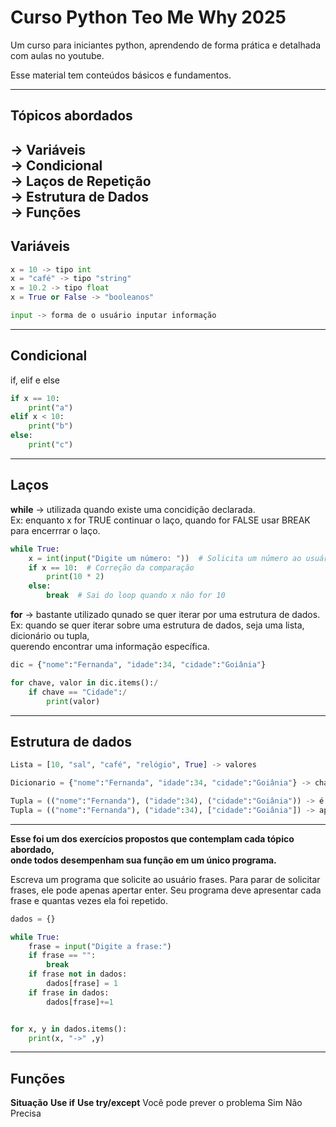 # Curso Python Teo Me Why 2025

Um curso para iniciantes python, 
aprendendo de forma prática e detalhada
com aulas no youtube.

Esse material tem conteúdos básicos e fundamentos.

-----------------------------------------------------------------

## Tópicos abordados 

-> **Variáveis**\
-> **Condicional**\
-> **Laços de Repetição**\
-> **Estrutura de Dados**\
-> **Funções**
-----------------------------------------------------------------

## Variáveis

```python
x = 10 -> tipo int
x = "café" -> tipo "string"
x = 10.2 -> tipo float
x = True or False -> "booleanos"

input -> forma de o usuário inputar informação
```
------------------------------------------------------------------

## Condicional

if, elif e else

```python
if x == 10:
    print("a")
elif x < 10:
    print("b")
else:
    print("c")
```

------------------------------------------------------------------

## Laços 

**while** -> utilizada quando existe uma concidição declarada.\
Ex: enquanto x for TRUE continuar o laço, quando for FALSE usar BREAK\
para encerrrar o laço.

```python
while True:
    x = int(input("Digite um número: "))  # Solicita um número ao usuário
    if x == 10:  # Correção da comparação
        print(10 * 2)
    else:
        break  # Sai do loop quando x não for 10
```


**for** -> bastante utilizado qunado se quer iterar por uma estrutura de dados.\
Ex: quando se quer iterar sobre uma estrutura de dados, seja uma lista, dicionário ou tupla,\
querendo encontrar uma informação específica.

```python
dic = {"nome":"Fernanda", "idade":34, "cidade":"Goiânia"}

for chave, valor in dic.items():/
    if chave == "Cidade":/
        print(valor)
```
-------------------------------------------------------------------

## Estrutura de dados

```python
Lista = [10, "sal", "café", "relógio", True] -> valores

Dicionario = {"nome":"Fernanda", "idade":34, "cidade":"Goiânia"} -> chave:valor

Tupla = (("nome":"Fernanda"), ("idade":34), ("cidade":"Goiânia")) -> é imutável
Tupla = (("nome":"Fernanda"), ("idade":34), ["cidade":"Goiânia"]) -> apenas a lista é mutável
```

-------------------------------------------------------------------
**Esse foi um dos exercícios propostos que contemplam cada tópico abordado,\
onde todos desempenham sua função em um único programa.**

Escreva um programa que solicite ao usuário frases.
Para parar de solicitar frases, ele pode apenas apertar enter.
Seu programa deve apresentar cada frase e quantas vezes ela foi repetido.

```python
dados = {}

while True:
    frase = input("Digite a frase:")
    if frase == "":
        break
    if frase not in dados:
        dados[frase] = 1
    if frase in dados:
        dados[frase]+=1


for x, y in dados.items():
    print(x, "->" ,y)
```

-------------------------------------------------------------------

## Funções 


**Situação**                           **Use if**      **Use try/except**
Você pode prever o problema                Sim             Não Precisa  

